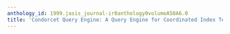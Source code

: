 ```yaml
---
anthology_id: 1999.jasis_journal-ir0anthology0volumeA50A6.0
title: 'Condorcet Query Engine: A Query Engine for Coordinated Index Terms'
---
```

